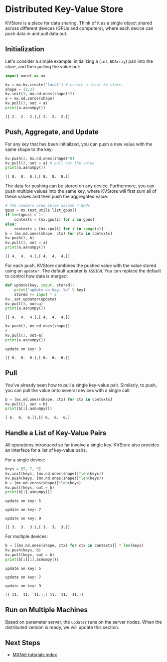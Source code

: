 # Distributed Key-Value Store

KVStore is a place for data sharing. Think of it as a single object shared
across different devices (GPUs and computers), where each device can push data in
and pull data out.

## Initialization

Let's consider a simple example: initializing
a (`int`, `NDArray`) pair into the store, and then pulling the value out:

```python
import mxnet as mx

kv = mx.kv.create('local') # create a local kv store.
shape = (2,3)
kv.init(3, mx.nd.ones(shape)*2)
a = mx.nd.zeros(shape)
kv.pull(3, out = a)
print(a.asnumpy())
```

`[[ 2.  2.  2.],[ 2.  2.  2.]]`<!--notebook-skip-line-->

## Push, Aggregate, and Update

For any key that has been initialized, you can push a new value with the same shape to the key:

```python
kv.push(3, mx.nd.ones(shape)*8)
kv.pull(3, out = a) # pull out the value
print(a.asnumpy())
```

`[[ 8.  8.  8.],[ 8.  8.  8.]]`<!--notebook-skip-line-->

The data for pushing can be stored on any device. Furthermore, you can push multiple
values into the same key, where KVStore will first sum all of these
values and then push the aggregated value:

```python
# The numbers used below assume 4 GPUs
gpus = mx.test_utils.list_gpus()
if len(gpus) > 1:
    contexts = [mx.gpu(i) for i in gpus]
else:
    contexts = [mx.cpu(i) for i in range(4)]
b = [mx.nd.ones(shape, ctx) for ctx in contexts]
kv.push(3, b)
kv.pull(3, out = a)
print(a.asnumpy())
```

`[[ 4.  4.  4.],[ 4.  4.  4.]]`<!--notebook-skip-line-->

For each push, KVStore combines the pushed value with the value stored using an
`updater`. The default updater is `ASSIGN`. You can replace the default to
control how data is merged:

```python
def update(key, input, stored):
    print("update on key: %d" % key)
    stored += input * 2
kv._set_updater(update)
kv.pull(3, out=a)
print(a.asnumpy())
```

`[[ 4.  4.  4.],[ 4.  4.  4.]]`<!--notebook-skip-line-->

```python
kv.push(3, mx.nd.ones(shape))
#
kv.pull(3, out=a)
print(a.asnumpy())
```

`update on key: 3`<!--notebook-skip-line-->

`[[ 6.  6.  6.],[ 6.  6.  6.]]`<!--notebook-skip-line-->


## Pull

You've already seen how to pull a single key-value pair. Similarly, to push, you can
pull the value onto several devices with a single call:

```python
b = [mx.nd.ones(shape, ctx) for ctx in contexts]
kv.pull(3, out = b)
print(b[1].asnumpy())
```

`[ 6.  6.  6.]],[[ 6.  6.  6.]`<!--notebook-skip-line-->

## Handle a List of Key-Value Pairs

All operations introduced so far involve a single key. KVStore also provides
an interface for a list of key-value pairs. 

For a single device:

```python
keys = [5, 7, 9]
kv.init(keys, [mx.nd.ones(shape)]*len(keys))
kv.push(keys, [mx.nd.ones(shape)]*len(keys))
b = [mx.nd.zeros(shape)]*len(keys)
kv.pull(keys, out = b)
print(b[1].asnumpy())
```

`update on key: 5`<!--notebook-skip-line-->

`update on key: 7`<!--notebook-skip-line-->

`update on key: 9`<!--notebook-skip-line-->

`[[ 3.  3.  3.],[ 3.  3.  3.]]`<!--notebook-skip-line-->

For multiple devices:

```python
b = [[mx.nd.ones(shape, ctx) for ctx in contexts]] * len(keys)
kv.push(keys, b)
kv.pull(keys, out = b)
print(b[1][1].asnumpy())
```

`update on key: 5`<!--notebook-skip-line-->

`update on key: 7`<!--notebook-skip-line-->

`update on key: 9`<!--notebook-skip-line-->

`[[ 11.  11.  11.],[ 11.  11.  11.]]`<!--notebook-skip-line-->

## Run on Multiple Machines
Based on parameter server, the `updater` runs on the server nodes.
When the distributed version is ready, we will update this section.


<!-- ## How to Choose Between APIs -->

<!-- You can mix APIs as much as you like. Here are some guidelines -->
<!-- * Use the Symbolic API and a coarse-grained operator to create  an established structure. -->
<!-- * Use a fine-grained operator to extend parts of a more flexible symbolic graph. -->
<!-- * Do some dynamic NDArray tricks, which are even more flexible, between the calls of forward and backward executors. -->

<!-- Different approaches offer you different levels of flexibility and -->
<!-- efficiency. Normally, you do not need to be flexible in all parts of the -->
<!-- network, so use the parts optimized for speed, and compose it -->
<!-- flexibly with a fine-grained operator or a dynamic NDArray. Such a -->
<!-- mixture allows you to build the deep learning architecture both efficiently and -->
<!-- flexibly as your choice.  -->

## Next Steps
* [MXNet tutorials index](http://mxnet.io/tutorials/index.html)

<!-- INSERT SOURCE DOWNLOAD BUTTONS -->